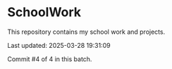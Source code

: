 # SchoolWork

This repository contains my school work and projects.

Last updated: 2025-03-28 19:31:09

Commit #4 of 4 in this batch.